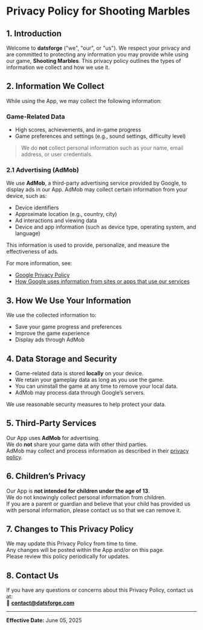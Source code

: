 # Privacy Policy for Shooting Marbles

## 1. Introduction

Welcome to **datsforge** ("we", "our", or "us"). We respect your privacy and are committed to protecting any information you may provide while using our game, **Shooting Marbles**. This privacy policy outlines the types of information we collect and how we use it.

## 2. Information We Collect

While using the App, we may collect the following information:

### Game-Related Data
- High scores, achievements, and in-game progress  
- Game preferences and settings (e.g., sound settings, difficulty level)

> We do **not** collect personal information such as your name, email address, or user credentials.

### 2.1 Advertising (AdMob)

We use **AdMob**, a third-party advertising service provided by Google, to display ads in our App. AdMob may collect certain information from your device, such as:

- Device identifiers  
- Approximate location (e.g., country, city)  
- Ad interactions and viewing data  
- Device and app information (such as device type, operating system, and language)

This information is used to provide, personalize, and measure the effectiveness of ads.

For more information, see:
- [Google Privacy Policy](https://policies.google.com/privacy)
- [How Google uses information from sites or apps that use our services](https://policies.google.com/technologies/partner-sites)

## 3. How We Use Your Information

We use the collected information to:

- Save your game progress and preferences  
- Improve the game experience  
- Display ads through AdMob

## 4. Data Storage and Security

- Game-related data is stored **locally** on your device.  
- We retain your gameplay data as long as you use the game.  
- You can uninstall the game at any time to remove your local data.  
- AdMob may process data through Google’s servers.

We use reasonable security measures to help protect your data.

## 5. Third-Party Services

Our App uses **AdMob** for advertising.  
We do **not** share your game data with other third parties.  
AdMob may collect and process information as described in their [privacy policy](https://policies.google.com/privacy).

## 6. Children’s Privacy

Our App is **not intended for children under the age of 13**.  
We do not knowingly collect personal information from children.  
If you are a parent or guardian and believe that your child has provided us with personal information, please contact us so that we can remove it.

## 7. Changes to This Privacy Policy

We may update this Privacy Policy from time to time.  
Any changes will be posted within the App and/or on this page.  
Please review this policy periodically for updates.

## 8. Contact Us

If you have any questions or concerns about this Privacy Policy, contact us at:  
📧 **contact@datsforge.com**

---

**Effective Date:** June 05, 2025
